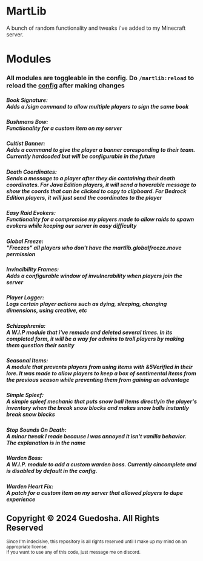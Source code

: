 # MartLib
A bunch of random functionality and tweaks i've added to my Minecraft server.

# Modules
<h3>All modules are toggleable in the config. Do <code>/martlib:reload</code> to reload the <a href="https://github.com/Guedosha/MartLib/blob/main/src/main/resources/config.yml">config</a> after making changes</h3>
<h5>Book Signature:<br>Adds a /sign command to allow multiple players to sign the same book</h5>
<h5>Bushmans Bow:<br>Functionality for a custom item on my server</h5>
<h5>Cultist Banner:<br>Adds a command to give the player a banner coresponding to their team. Currently hardcoded but will be configurable in the future</h5>
<h5>Death Coordinates:<br>Sends a message to a player after they die containing their death coordinates. For Java Edition players, it will send a hoverable message to show the coords that can be clicked to copy to clipboard. For Bedrock Edition players, it will just send the coordinates to the player</h5>
<h5>Easy Raid Evokers:<br>Functionality for a compromise my players made to allow raids to spawn evokers while keeping our server in easy difficulty</h5>
<h5>Global Freeze:<br>"Freezes" all players who don't have the martlib.globalfreeze.move permission</h5>
<h5>Invincibility Frames:<br>Adds a configurable window of invulnerability when players join the server</h5>
<h5>Player Logger:<br>Logs certain player actions such as dying, sleeping, changing dimensions, using creative, etc</h5>
<h5>Schizophrenia:<br>A W.I.P module that i've remade and deleted several times. In its completed form, it will be a way for admins to troll players by making them question their sanity</h5>
<h5>Seasonal Items:<br>A module that prevents players from using items with &5Verified in their lore. It was made to allow players to keep a box of sentimental items from the previous season while preventing them from gaining an advantage</h5>
<h5>Simple Spleef:<br>A simple spleef mechanic that puts snow ball items directlyin the player's inventory when the break snow blocks and makes snow balls instantly break snow blocks</h5>
<h5>Stop Sounds On Death:<br>A minor tweak I made because I was annoyed it isn't vanilla behavior. The explanation is in the name</h5>
<h5>Warden Boss:<br>A W.I.P. module to add a custom warden boss. Currently cincomplete and is disabled by default in the config.</h5>
<h5>Warden Heart Fix:<br>A patch for a custom item on my server that allowed players to dupe experience</h5>

<h2>Copyright © 2024 Guedosha. All Rights Reserved</h2>
<sub>Since I'm indecisive, this repository is all rights reserved until I make up my mind on an appropriate license.<br>
If you want to use any of this code, just message me on discord.</sub>
